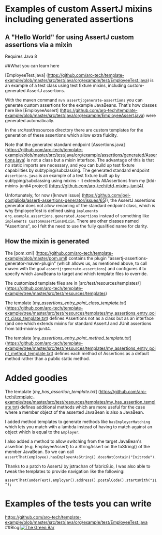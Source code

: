 # Examples of custom AssertJ mixins including generated assertions
## A "Hello World" for using AssertJ custom assertions via a mixin

Requires Java 8


##What you can learn here

[EmployeeTest.java] (https://github.com/aro-tech/template-example/blob/master/src/test/java/org/example/test/EmployeeTest.java) is an example of a test class using test fixture mixins, including custom-generated AssertJ assertions.

With the maven command `mvn assertj:generate-assertions` you can generate custom assertions for the example JavaBeans. That's how classes here like [EmployeeAssert] (https://github.com/aro-tech/template-example/blob/master/src/test/java/org/example/EmployeeAssert.java) were generated automatically.

In the src/test/resources directory there are custom templates for the generation of these assertions which allow extra fluidity. 

Note that the generated standard endpoint [Assertions.java] (https://github.com/aro-tech/template-example/blob/master/src/test/java/org/example/assertions/generated/Assertions.java) is not a class but a mixin interface.  The advantage of this is that no static imports are necessary, and you can build up test fixture capabilities by subtyping/subclassing. The generated standard endpoint `Assertions.java` is an example of a test fixture built up by subtyping/subclassing using mixins - it extends AllAssertions from my [tdd-mixins-junit4 project] (https://github.com/aro-tech/tdd-mixins-junit4).

Unfortunately, for now ([known issue] (https://github.com/joel-costigliola/assertj-assertions-generator/issues/65)), the AssertJ assertions generator does not allow renaming of the standard endpoint class, which is why EmployeeTest is defined using `implements org.example.assertions.generated.Assertions` instead of something like `implements CustomAssertionsMixin`. There are other classes named "Assertions", so I felt the need to use the fully qualified name for clarity.

## How the mixin is generated

The [pom.xml] (https://github.com/aro-tech/template-example/blob/master/pom.xml) contains the plugin "assertj-assertions-generator-maven-plugin" (which allows us, as mentioned above, to call maven with the goal `assertj:generate-assertions`) and configures it to specify which JavaBeans to target and which template files to override.

The customized template files are in [src/test/resources/templates/] (https://github.com/aro-tech/template-example/tree/master/src/test/resources/templates) 

The template [*my_assertions_entry_point_class_template.txt*] (https://github.com/aro-tech/template-example/tree/master/src/test/resources/templates/my_assertions_entry_point_class_template.txt) defines Assertions not as a class but as an interface (and one which extends mixins for standard AssertJ and JUnit assertions from tdd-mixins-junit4.

The template [*my_assertions_entry_point_method_template.txt*] (https://github.com/aro-tech/template-example/tree/master/src/test/resources/templates/my_assertions_entry_point_method_template.txt) defines each method of Assertions as a default method rather than a public static method.

# Added goodies

The template [*my_has_assertion_template.txt*] (https://github.com/aro-tech/template-example/tree/master/src/test/resources/templates/my_has_assertion_template.txt) defines additional methods which are more useful for the case where a member object of the asserted JavaBean is also a JavaBean.  

I added method templates to generate methods like `hasEmployerMatching` which lets you match with a lambda instead of having to match against an object which is equal to the `Employer`. 

I also added a method to allow switching from the target JavaBean's assertion (e.g. EmployeeAssert) to a StringAssert on the toString() of the member JavaBean.  So we can call `assertThat(employee).hasEmployerAsString().doesNotContain("Initrode")`. 

Thanks to a patch to AssertJ by jstrachan of fabric8.io, I was also able to tweak the templates to provide navigation like the following:

`assertThat(underTest).employer().address().postalCode().startsWith("11");`



# Examples of the tests you can write
https://github.com/aro-tech/template-example/blob/master/src/test/java/org/example/test/EmployeeTest.java
##Blog
[![The Green Bar](https://img.shields.io/badge/My_Blog:-The_Green_Bar-brightgreen.svg)](https://thegreenbar.wordpress.com/)
